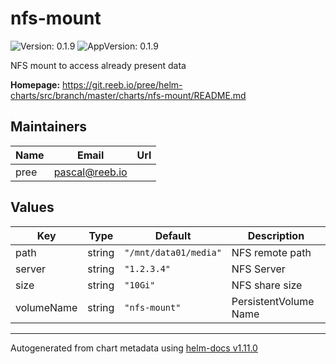 # nfs-mount

![Version: 0.1.9](https://img.shields.io/badge/Version-0.1.9-informational?style=flat-square) ![AppVersion: 0.1.9](https://img.shields.io/badge/AppVersion-0.1.9-informational?style=flat-square)

NFS mount to access already present data

**Homepage:** <https://git.reeb.io/pree/helm-charts/src/branch/master/charts/nfs-mount/README.md>

## Maintainers

| Name | Email | Url |
| ---- | ------ | --- |
| pree | <pascal@reeb.io> |  |

## Values

| Key | Type | Default | Description |
|-----|------|---------|-------------|
| path | string | `"/mnt/data01/media"` | NFS remote path |
| server | string | `"1.2.3.4"` | NFS Server |
| size | string | `"10Gi"` | NFS share size |
| volumeName | string | `"nfs-mount"` | PersistentVolume Name |

----------------------------------------------
Autogenerated from chart metadata using [helm-docs v1.11.0](https://github.com/norwoodj/helm-docs/releases/v1.11.0)
